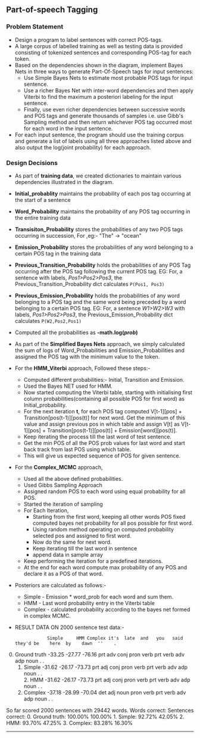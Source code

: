 ## Part-of-speech Tagging

### Problem Statement  
- Design a program to label sentences with correct POS-tags.
- A large corpus of labelled training as well as testing data is provided consisting of tokenized sentences and corresponding POS-tag for each token.
- Based on the dependencies shown in the diagram, implement Bayes Nets in three ways to generate Part-Of-Speech tags for input sentences:
    - Use Simple Bayes Nets to estimate most probable POS tags for input sentence.
    - Use a richer Bayes Net with inter-word dependencies and then apply Viterbi to find the maximum a posteriori labeling for the input sentence.
    - Finally, use even richer dependencies between successive words and POS tags and generate thousands of samples i.e. use Gibb's Sampling method and then return whichever POS tag occurred most for each word in the input sentence.
- For each input sentence, the program should use the training corpus and generate a list of labels using all three approaches listed above and also output the log(joint probability) for each approach.


### Design Decisions
- As part of **training data**, we created dictionaries to maintain various dependencies illustrated in the diagram.
- **Initial_probablity** maintains the probability of each pos tag occurring at the start of a sentence
- **Word_Probability** maintains the probability of any POS tag occurring in the entire training data
- **Transisiton_Probability** stores the probabilities of any two POS tags occurring in succession, For ,eg:- "The" -> "ocean"
- **Emission_Probability** stores the probabilities of any word belonging to a certain POS tag in the training data
- **Previous_Transition_Probability** holds the probabilities of any POS Tag occurring after the POS tag following the current POS tag.
    EG: For, a sentence with labels, *Pos1>Pos2>Pos3*, the Previous_Transition_Probability dict calculates `P(Pos1, Pos3)`
- **Previous_Emission_Probability** holds the probabilities of any word belonging to a POS tag and the same word being preceded by a word belonging to a certain POS tag.
    EG: For, a sentence *W1>W2>W3* with labels, *Pos1>Pos2>Pos3*, the Previous_Emission_Probability dict calculates `P(W2,Pos2,Pos1)`
- Computed all the probabilities as **-math.log(_prob_)**
- As part of the **Simplified Bayes Nets** approach, we simply calculated the sum of logs of Word_Probabilities and Emission_Probabilities and assigned the POS tag with the minimum value to the token.
- For the **HMM_Viterbi** approach, Followed these steps:-
    - Computed different probabilities:- Initial, Transition and Emission.
    - Used the Bayes NET used for HMM.
    - Now started computing the Viterbi table, starting with initialising first column probabilities(containing all possible POS for first word) as Initial_probability.
    - For the next iteration **t**, for each POS tag computed V[t-1][pos] + Transition[pos(t-1)][pos(t)] for next word. Get the minimum of this value and assign previous pos in which table and assign V[t] as V[t-1][pos] + Transition[pos(t-1)][pos(t)] + Emission[word][pos(t)].
    - Keep iterating the process till the last word of test sentence.
    - Get the min POS of all the POS prob values for last word and start back track from last POS using which table.
    - This will give us expected sequence of POS for given sentence.

- For the **Complex_MCMC** approach,
    - Used all the above defined probabilities.
    - Used Gibbs Sampling Approach
    - Assigned random POS to each word using equal probability for all POS.
    - Started the iteration of sampling
    - For Each Iteration,
        - Starting from the first word, keeping all other words POS fixed computed bayes net probability for all pos possible for first word.
        - Using random method operating on computed probability selected pos and assigned to first word.
        - Now do the same for next word.
        - Keep iterating till the last word in sentence
        - append data in sample array
     - Keep performing the iteration for a predefined iterations.
     - At the end for each word compute max probability of any POS and declare it as a POS of that word.

- Posteriors are calculated as follows:-
    - Simple - Emission * word_prob for each word and sum them.
    - HMM - Last word probability entry in the Viterbi table
    - Complex - calculated probability according to the bayes net formed in complex MCMC.

- RESULT DATA ON 2000 sentence test data:-

                  Simple     HMM Complex it's  late  and   you   said  they'd be    here  by    dawn  ''    .    
0. Ground truth   -33.25  -27.77  -76.16 prt   adv   conj  pron  verb  prt    verb  adv   adp   noun  .     .    
      1. Simple   -31.62  -26.17  -73.73 prt   adj   conj  pron  verb  prt    verb  adv   adp   noun  .     .    
         2. HMM   -31.62  -26.17  -73.73 prt   adj   conj  pron  verb  prt    verb  adv   adp   noun  .     .    
     3. Complex   -37.18  -28.99  -70.04 det   adj   noun  pron  verb  prt    verb  adv   adp   noun  .     .    

So far scored 2000 sentences with 29442 words.
                   Words correct:     Sentences correct: 
   0. Ground truth:      100.00%              100.00%
         1. Simple:       92.72%               42.05%
            2. HMM:       93.70%               47.25%
        3. Complex:       83.28%               16.30%

----
